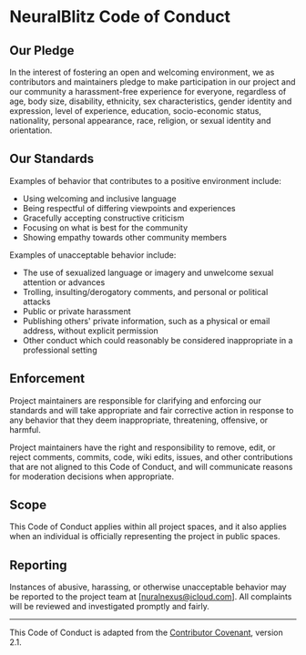 # NeuralBlitz Code of Conduct

## Our Pledge

In the interest of fostering an open and welcoming environment, we as contributors and maintainers pledge to make participation in our project and our community a harassment-free experience for everyone, regardless of age, body size, disability, ethnicity, sex characteristics, gender identity and expression, level of experience, education, socio-economic status, nationality, personal appearance, race, religion, or sexual identity and orientation.

## Our Standards

Examples of behavior that contributes to a positive environment include:
*   Using welcoming and inclusive language
*   Being respectful of differing viewpoints and experiences
*   Gracefully accepting constructive criticism
*   Focusing on what is best for the community
*   Showing empathy towards other community members

Examples of unacceptable behavior include:
*   The use of sexualized language or imagery and unwelcome sexual attention or advances
*   Trolling, insulting/derogatory comments, and personal or political attacks
*   Public or private harassment
*   Publishing others' private information, such as a physical or email address, without explicit permission
*   Other conduct which could reasonably be considered inappropriate in a professional setting

## Enforcement

Project maintainers are responsible for clarifying and enforcing our standards and will take appropriate and fair corrective action in response to any behavior that they deem inappropriate, threatening, offensive, or harmful.

Project maintainers have the right and responsibility to remove, edit, or reject comments, commits, code, wiki edits, issues, and other contributions that are not aligned to this Code of Conduct, and will communicate reasons for moderation decisions when appropriate.

## Scope

This Code of Conduct applies within all project spaces, and it also applies when an individual is officially representing the project in public spaces.

## Reporting

Instances of abusive, harassing, or otherwise unacceptable behavior may be reported to the project team at [nuralnexus@icloud.com]. All complaints will be reviewed and investigated promptly and fairly.

---
This Code of Conduct is adapted from the [Contributor Covenant](https://www.contributor-covenant.org), version 2.1.
